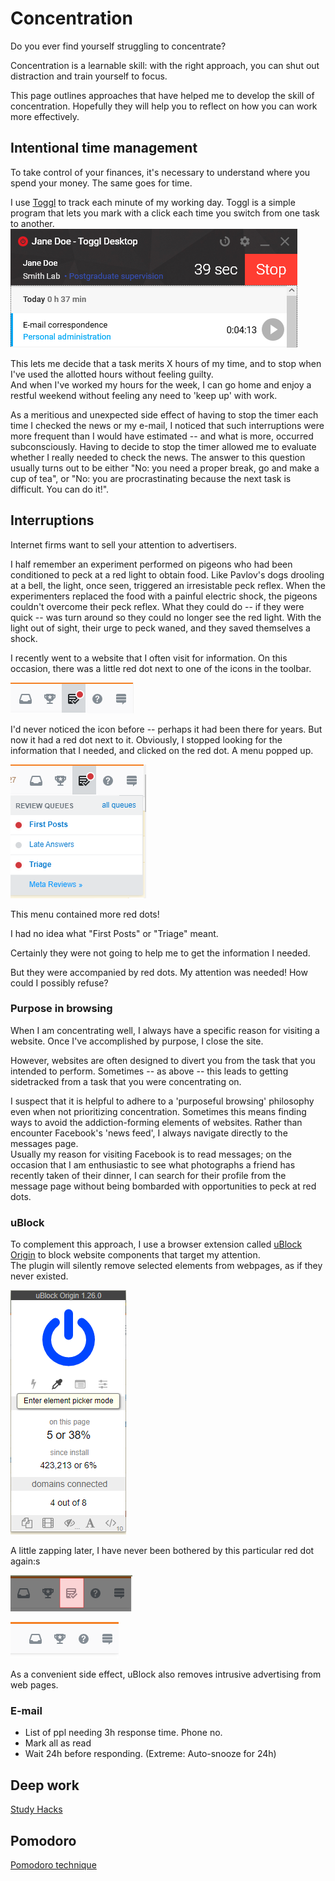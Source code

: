 # Concentration

Do you ever find yourself struggling to concentrate?

Concentration is a learnable skill: with the right approach, 
you can shut out distraction and train yourself to focus.

This page outlines approaches that have helped me to develop the skill of concentration.
Hopefully they will help you to reflect on how you can work more effectively.


## Intentional time management

To take control of your finances, it's necessary to understand where you spend your money.
The same goes for time.

I use [Toggl](https://www.toggl.com) to track each minute of my working day. 
Toggl is a simple program that lets you mark with a click each time you switch from
one task to another.  
![Toggl interface](https://github.com/ms609/concentration/raw/master/img/Toggl.png "Toggl interface")


This lets me decide that a task merits X hours of my time, and to stop when 
I've used the allotted hours without feeling guilty.  
And when I've worked my hours for the week, I can go home and 
enjoy a restful weekend without feeling any need to 'keep up' with work.

As a meritious and unexpected side effect of having to stop the timer
each time I checked the news or my e-mail, I noticed that such interruptions
were more frequent than I would have estimated -- and what is more, occurred
subconsciously.  Having to decide to stop the timer allowed me to evaluate whether
I really needed to check the news.  The answer to this question usually turns out to be
either "No: you need a proper break, go and make a cup of tea", or "No: you are
procrastinating because the next task is difficult. You can do it!".

## Interruptions

Internet firms want to sell your attention to advertisers. 

I half remember an experiment performed on pigeons who had been conditioned to
peck at a red light to obtain food.  Like Pavlov's dogs drooling at a bell,
the light, once seen, triggered an irresistable peck reflex.
When the experimenters replaced the food with a painful electric shock,
the pigeons couldn't overcome their peck reflex.
What they could do -- if they were quick -- was turn around so they could
no longer see the red light.  With the light out of sight, their urge to peck
waned, and they saved themselves a shock.

I recently went to a website that I often visit for information.
On this occasion, there was a little red dot next to one of the icons in the toolbar.

![Stack overflow buttons](https://github.com/ms609/concentration/raw/master/img/RedDot.png "A little red dot")

I'd never noticed the icon before -- perhaps it had been there for years.  But now it
had a red dot next to it.  Obviously, I stopped looking for the information that I needed,
and clicked on the red dot.  A menu popped up.

![Stack overflow review queue](https://github.com/ms609/concentration/raw/master/img/RedDotMenu.png "More red dots!")

This menu contained more red dots!

I had no idea what "First Posts" or "Triage" meant.

Certainly they were not going to help me to get the information I needed.

But they were accompanied by red dots.
My attention was needed!  How could I possibly refuse?

### Purpose in browsing

When I am concentrating well, I always have a specific reason for visiting a website.
Once I've accomplished by purpose, I close the site.

However, websites are often designed to divert you from the task that you intended 
to perform.  Sometimes -- as above -- this leads to getting sidetracked from 
a task that you were concentrating on.

I suspect that it is helpful to adhere to a 'purposeful browsing' philosophy even
when not prioritizing concentration.  Sometimes this means finding ways to avoid
the addiction-forming elements of websites.  Rather than encounter Facebook's 
'news feed', I always navigate directly to the messages page.  
Usually my reason for visiting Facebook is to read messages; 
on the occasion that I am enthusiastic to see what
photographs a friend has recently taken of their dinner, I can search for their 
profile from the message page without being bombarded with opportunities to
peck at red dots.


### uBlock

To complement this approach,
I use a browser extension called [uBlock Origin](https://github.com/gorhill/uBlock/)
to block website components that target my attention.  
The plugin will silently remove selected elements from webpages,
as if they never existed.

![uBlock](https://github.com/ms609/concentration/raw/master/img/uBlock.png "uBlock interface")

A little zapping later, I have never been bothered by this particular red dot again:s

![uBlock red dot zapper](https://github.com/ms609/concentration/raw/master/img/NoMoreRedDot.png "No more red dots!")

![uBlock red dot zapped](https://github.com/ms609/concentration/raw/master/img/WithoutRedDot.png "It's gone.")

As a convenient side effect, uBlock also removes intrusive advertising from web pages.


### E-mail

- List of ppl needing 3h response time. Phone no.
- Mark all as read
- Wait 24h before responding.  (Extreme: Auto-snooze for 24h)


## Deep work

[Study Hacks](https://www.calnewport.com/blog/2009/11/20/a-study-hacks-primer/)

## Pomodoro

[Pomodoro technique](https://francescocirillo.com/pages/pomodoro-technique)
